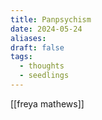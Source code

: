 ```yaml
---
title: Panpsychism
date: 2024-05-24
aliases: 
draft: false
tags:
  - thoughts
  - seedlings
---
```

[[freya mathews]]